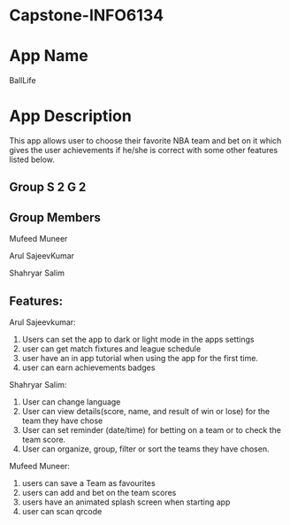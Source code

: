 # Capstone-INFO6134

# App Name

BallLife

# App Description

This app allows user to choose their favorite NBA team and bet on it which gives the user achievements if he/she is correct with some other features listed below.

## Group S 2 G 2

## Group Members

Mufeed Muneer

Arul SajeevKumar

Shahryar Salim

## Features:

Arul Sajeevkumar:
1. Users can set the app to dark or light mode in the apps settings
2. user can get match fixtures and league schedule
3. user have an in app tutorial when using the app for the first time.
4. user can earn achievements badges

Shahryar Salim:  
1. ⁠User can change language 
2. ⁠⁠User can view details(score, name, and result of win or lose) for the team they have chose 
3. User can set reminder (date/time) for betting on a team or to check the team score. 
4. ⁠⁠⁠⁠User can organize, group, filter or sort the teams they have chosen. 

Mufeed Muneer:  
1. users can save a Team as favourites
2. users can add and bet on the team scores
3. ⁠users have an animated splash screen when starting app
4. ⁠user can scan qrcode
